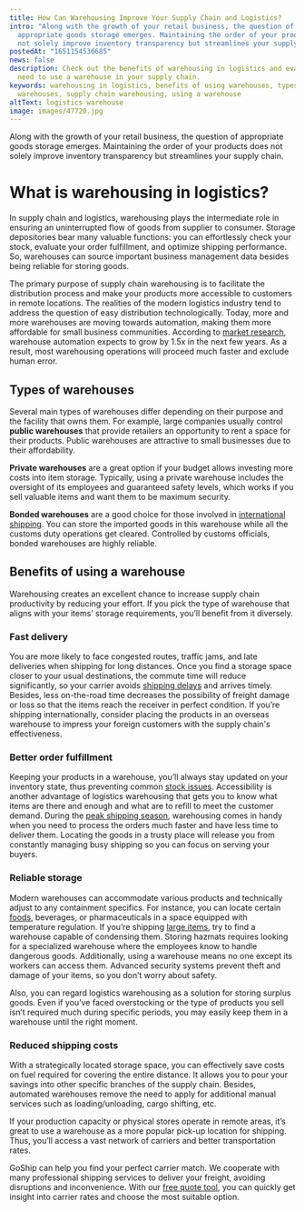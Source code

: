 ```yaml
---
title: How Can Warehousing Improve Your Supply Chain and Logistics?
intro: "Along with the growth of your retail business, the question of
  appropriate goods storage emerges. Maintaining the order of your products does
  not solely improve inventory transparency but streamlines your supply chain. "
postedAt: "1651154536685"
news: false
description: Check out the benefits of warehousing in logistics and evaluate the
  need to use a warehouse in your supply chain.
keywords: warehousing in logistics, benefits of using warehouses, types of
  warehouses, supply chain warehousing, using a warehouse
altText: logistics warehouse
image: images/47720.jpg
---
```



Along with the growth of your retail business, the question of appropriate goods storage emerges. Maintaining the order of your products does not solely improve inventory transparency but streamlines your supply chain. 



# What is warehousing in logistics?



In supply chain and logistics, warehousing plays the intermediate role in ensuring an uninterrupted flow of goods from supplier to consumer. Storage depositories bear many valuable functions: you can effortlessly check your stock, evaluate your order fulfillment, and optimize shipping performance. So, warehouses can source important business management data besides being reliable for storing goods.



The primary purpose of supply chain warehousing is to facilitate the distribution process and make your products more accessible to customers in remote locations. The realities of the modern logistics industry tend to address the question of easy distribution technologically. Today, more and more warehouses are moving towards automation, making them more affordable for small business communities. According to [market research](https://www.businesswire.com/news/home/20210621005532/en/Global-Warehouse-Automation-Robots-Technologies-and-Solutions-Market-Report-2021-2030---ResearchAndMarkets.com), warehouse automation expects to grow by 1.5x in the next few years. As a result, most warehousing operations will proceed much faster and exclude human error. 



## Types of warehouses



Several main types of warehouses differ depending on their purpose and the facility that owns them. For example, large companies usually control **public warehouses** that provide retailers an opportunity to rent a space for their products. Public warehouses are attractive to small businesses due to their affordability.



**Private warehouses** are a great option if your budget allows investing more costs into item storage. Typically, using a private warehouse includes the oversight of its employees and guaranteed safety levels, which works if you sell valuable items and want them to be maximum security.



**Bonded warehouses** are a good choice for those involved in [international shipping](https://www.goship.com/shipping-services/international-shipping). You can store the imported goods in this warehouse while all the customs duty operations get cleared. Controlled by customs officials, bonded warehouses are highly reliable.



## Benefits of using a warehouse



Warehousing creates an excellent chance to increase supply chain productivity by reducing your effort. If you pick the type of warehouse that aligns with your items’ storage requirements, you’ll benefit from it diversely.



### Fast delivery



You are more likely to face congested routes, traffic jams, and late deliveries when shipping for long distances. Once you find a storage space closer to your usual destinations, the commute time will reduce significantly, so your carrier avoids [shipping delays](https://www.goship.com/posts/what-causes-freight-shipping-delays-and-how-to-avoid-them) and arrives timely. Besides, less on-the-road time decreases the possibility of freight damage or loss so that the items reach the receiver in perfect condition. If you’re shipping internationally, consider placing the products in an overseas warehouse to impress your foreign customers with the supply chain's effectiveness.



### Better order fulfillment



Keeping your products in a warehouse, you’ll always stay updated on your inventory state, thus preventing common [stock issues](https://www.goship.com/posts/how-to-optimize-order-fulfillment-to-avoid-overstocking-and-understocking). Accessibility is another advantage of logistics warehousing that gets you to know what items are there and enough and what are to refill to meet the customer demand. During the [peak shipping season](https://www.goship.com/posts/preparing-for-peak-season-shipping), warehousing comes in handy when you need to process the orders much faster and have less time to deliver them. Locating the goods in a trusty place will release you from constantly managing busy shipping so you can focus on serving your buyers.



### Reliable storage



Modern warehouses can accommodate various products and technically adjust to any containment specifics. For instance, you can locate certain [foods](https://www.goship.com/food-beverage), beverages, or pharmaceuticals in a space equipped with temperature regulation. If you’re shipping [large items](https://www.goship.com/shipping-services/large-item-shipping), try to find a warehouse capable of condensing them. Storing hazmats requires looking for a specialized warehouse where the employees know to handle dangerous goods. Additionally, using a warehouse means no one except its workers can access them. Advanced security systems prevent theft and damage of your items, so you don’t worry about safety.



Also, you can regard logistics warehousing as a solution for storing surplus goods. Even if you’ve faced overstocking or the type of products you sell isn’t required much during specific periods, you may easily keep them in a warehouse until the right moment.

### Reduced shipping costs



With a strategically located storage space, you can effectively save costs on fuel required for covering the entire distance. It allows you to pour your savings into other specific branches of the supply chain. Besides, automated warehouses remove the need to apply for additional manual services such as loading/unloading, cargo shifting, etc. 



If your production capacity or physical stores operate in remote areas, it’s great to use a warehouse as a more popular pick-up location for shipping. Thus, you’ll access a vast network of carriers and better transportation rates. 



GoShip can help you find your perfect carrier match. We cooperate with many professional shipping services to deliver your freight, avoiding disruptions and inconvenience. With our [free quote tool](https://www.goship.com/), you can quickly get insight into carrier rates and choose the most suitable option.
